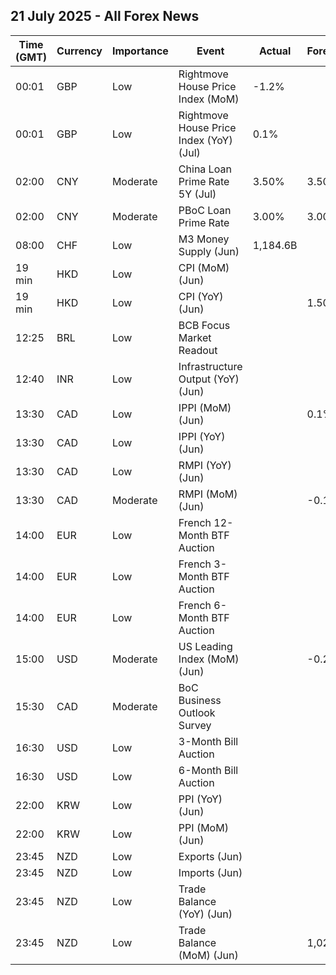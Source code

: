 ## 21 July 2025 - All Forex News

| Time (GMT) | Currency | Importance | Event | Actual | Forecast | Previous |
|------|----------|------------|-------|--------|----------|----------|
| 00:01 | GBP | Low | Rightmove House Price Index (MoM) | -1.2% |  | -0.3% |
| 00:01 | GBP | Low | Rightmove House Price Index (YoY) (Jul) | 0.1% |  | 0.8% |
| 02:00 | CNY | Moderate | China Loan Prime Rate 5Y (Jul) | 3.50% | 3.50% | 3.50% |
| 02:00 | CNY | Moderate | PBoC Loan Prime Rate | 3.00% | 3.00% | 3.00% |
| 08:00 | CHF | Low | M3 Money Supply (Jun) | 1,184.6B |  | 1,175.5B |
| 19 min | HKD | Low | CPI (MoM) (Jun) |  |  | -0.30% |
| 19 min | HKD | Low | CPI (YoY) (Jun) |  | 1.50% | 1.90% |
| 12:25 | BRL | Low | BCB Focus Market Readout |  |  |  |
| 12:40 | INR | Low | Infrastructure Output (YoY) (Jun) |  |  | 0.7% |
| 13:30 | CAD | Low | IPPI (MoM) (Jun) |  | 0.1% | -0.5% |
| 13:30 | CAD | Low | IPPI (YoY) (Jun) |  |  | 1.2% |
| 13:30 | CAD | Low | RMPI (YoY) (Jun) |  |  | -2.8% |
| 13:30 | CAD | Moderate | RMPI (MoM) (Jun) |  | -0.1% | -0.4% |
| 14:00 | EUR | Low | French 12-Month BTF Auction |  |  | 1.914% |
| 14:00 | EUR | Low | French 3-Month BTF Auction |  |  | 1.940% |
| 14:00 | EUR | Low | French 6-Month BTF Auction |  |  | 1.925% |
| 15:00 | USD | Moderate | US Leading Index (MoM) (Jun) |  | -0.2% | -0.1% |
| 15:30 | CAD | Moderate | BoC Business Outlook Survey |  |  |  |
| 16:30 | USD | Low | 3-Month Bill Auction |  |  | 4.245% |
| 16:30 | USD | Low | 6-Month Bill Auction |  |  | 4.125% |
| 22:00 | KRW | Low | PPI (YoY) (Jun) |  |  | 0.3% |
| 22:00 | KRW | Low | PPI (MoM) (Jun) |  |  | -0.4% |
| 23:45 | NZD | Low | Exports (Jun) |  |  | 7.68B |
| 23:45 | NZD | Low | Imports (Jun) |  |  | 6.44B |
| 23:45 | NZD | Low | Trade Balance (YoY) (Jun) |  |  | -3,790M |
| 23:45 | NZD | Low | Trade Balance (MoM) (Jun) |  | 1,020M | 1,235M |
